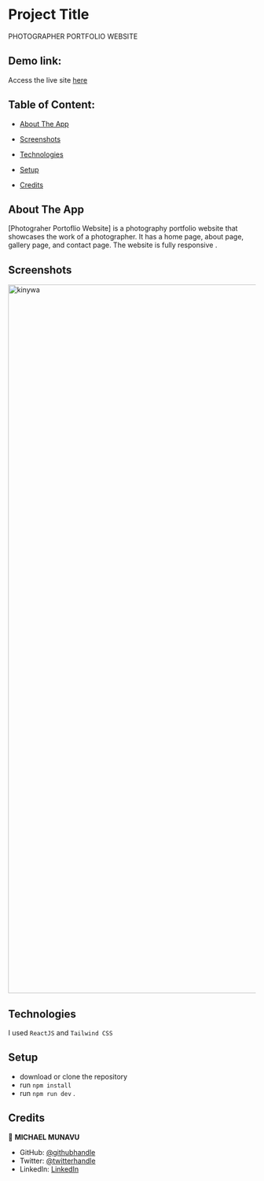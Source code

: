 # Project Title

PHOTOGRAPHER PORTFOLIO WEBSITE

## Demo link:

Access the live site [here](https://house-hounter.netlify.app/)

## Table of Content:

- [About The App](#about-the-app)
- [Screenshots](#screenshots)
- [Technologies](#technologies)
- [Setup](#setup)

- [Credits](#credits)

## About The App

[Photograher Portoflio Website] is a photography portfolio website that showcases the work of a photographer. It has a home page, about page, gallery page, and contact page. The website is fully responsive .

## Screenshots

<img width="1440" alt="kinywa" src="https://user-images.githubusercontent.com/86654131/235629239-4e9d0230-84ee-4f6c-b033-620987e42dd6.png">



## Technologies

I used `ReactJS` and `Tailwind CSS`

## Setup

- download or clone the repository
- run `npm install`
- run `npm run dev`
  .

## Credits

👤 **MICHAEL MUNAVU**

- GitHub: [@githubhandle](https://github.com/MICHAELMUNAVU83)
- Twitter: [@twitterhandle](https://twitter.com/MichaelTrance1)
- LinkedIn: [LinkedIn](https://www.linkedin.com/in/michael-munavu-78703a218/)
